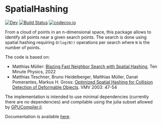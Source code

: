 # SpatialHashing

<!--[![Stable](https://img.shields.io/badge/docs-stable-blue.svg)](https://Alexander-Barth.github.io/SpatialHashing.jl/stable/) -->
[![Dev](https://img.shields.io/badge/docs-dev-blue.svg)](https://Alexander-Barth.github.io/SpatialHashing.jl/dev/)
[![Build Status](https://github.com/Alexander-Barth/SpatialHashing.jl/actions/workflows/CI.yml/badge.svg?branch=main)](https://github.com/Alexander-Barth/SpatialHashing.jl/actions/workflows/CI.yml?query=branch%3Amain)
[![codecov.io](http://codecov.io/github/Alexander-Barth/SpatialHashing.jl/coverage.svg?branch=master)](http://app.codecov.io/github/Alexander-Barth/SpatialHashing.jl?branch=master)


From a cloud of points in an n-dimensional space,
this package allows to identify all points near a given search points.
The search is done using spatial hashing requiring `O(log(N))` operations per search
where `N` is the number of points.

The code is based on:
* Matthias Müller: [Blazing Fast Neighbor Search with Spatial Hashing](https://matthias-research.github.io/pages/tenMinutePhysics/11-hashing.pdf), Ten Minute Physics, 2022
* Matthias Teschner, Bruno Heidelberger, Matthias Müller, Danat Pomerantes, Markus H. Gross: [Optimized Spatial Hashing for Collision Detection of Deformable Objects](https://matthias-research.github.io/pages/publications/tetraederCollision.pdf). VMV 2003: 47-54


The implementation is intended to use minimal dependencies (currently there are no dependencies) and compilable using the julia subset allowed by [GPUCompiler.jl](https://github.com/JuliaGPU/GPUCompiler.jl).

Documentation is available [here](https://alexander-barth.github.io/SpatialHashing.jl/dev/).
